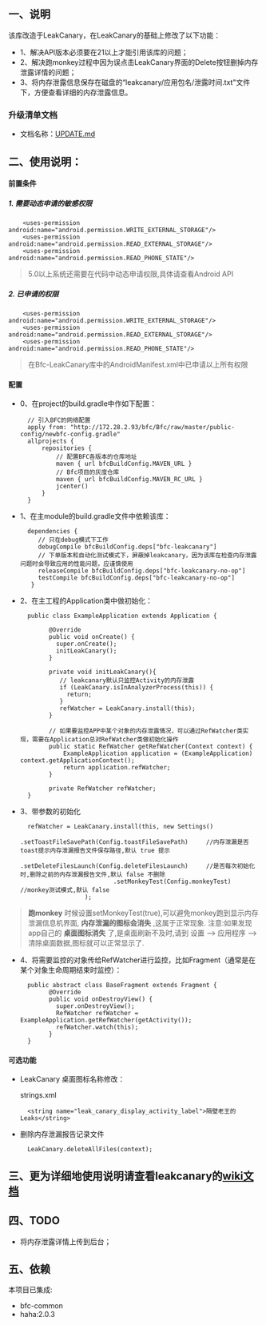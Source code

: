 ## 一、说明
该库改造于LeakCanary，在LeakCanary的基础上修改了以下功能：
- 1、解决API版本必须要在21以上才能引用该库的问题；
- 2、解决跑monkey过程中因为误点击LeakCanary界面的Delete按钮删掉内存泄露详情的问题；
- 3、将内存泄露信息保存在磁盘的“leakcanary/应用包名/泄露时间.txt"文件下，方便查看详细的内存泄露信息。

### 升级清单文档
- 文档名称：[UPDATE.md](http://172.28.2.93/bfc/BfcLeakCanary/blob/master/UPDATE.md)

## 二、使用说明：

#### 前置条件
##### 1. 需要动态申请的敏感权限
        <uses-permission android:name="android.permission.WRITE_EXTERNAL_STORAGE"/>
        <uses-permission android:name="android.permission.READ_EXTERNAL_STORAGE"/>
        <uses-permission android:name="android.permission.READ_PHONE_STATE"/>
> 5.0以上系统还需要在代码中动态申请权限,具体请查看Android API

##### 2. 已申请的权限
        <uses-permission android:name="android.permission.WRITE_EXTERNAL_STORAGE"/>
        <uses-permission android:name="android.permission.READ_EXTERNAL_STORAGE"/>
        <uses-permission android:name="android.permission.READ_PHONE_STATE"/>
> 在Bfc-LeakCanary库中的AndroidManifest.xml中已申请以上所有权限

#### 配置
- 0、在project的build.gradle中作如下配置：

        // 引入BFC的网络配置
        apply from: "http://172.28.2.93/bfc/Bfc/raw/master/public-config/newbfc-config.gradle"
        allprojects {
            repositories {
                // 配置BFC各版本的仓库地址
                maven { url bfcBuildConfig.MAVEN_URL }
                // Bfc项目的灰度仓库
                maven { url bfcBuildConfig.MAVEN_RC_URL }
                jcenter()
            }
        }
            
- 1、在主module的build.gradle文件中依赖该库：

        dependencies {
           // 只在debug模式下工作
           debugCompile bfcBuildConfig.deps["bfc-leakcanary"]
           // 下单版本和自动化测试模式下，屏蔽掉leakcanary，因为该库在检查内存泄露问题时会导致应用的性能问题，应谨慎使用
           releaseCompile bfcBuildConfig.deps["bfc-leakcanary-no-op"]
           testCompile bfcBuildConfig.deps["bfc-leakcanary-no-op"]
         }
         
- 2、在主工程的Application类中做初始化：

        public class ExampleApplication extends Application {
        
              @Override
              public void onCreate() {
                super.onCreate();
                initLeakCanary();
              }
              
              private void initLeakCanary(){
                 // leakcanary默认只监控Activity的内存泄露
                 if (LeakCanary.isInAnalyzerProcess(this)) {
                   return;
                 }
                 refWatcher = LeakCanary.install(this);
              }
              
              // 如果要监控APP中某个对象的内存泄露情况，可以通过RefWatcher类实现，需要在Application总对RefWatcher类做初始化操作
              public static RefWatcher getRefWatcher(Context context) {
                  ExampleApplication application = (ExampleApplication) context.getApplicationContext();
                  return application.refWatcher;
              }
              
              private RefWatcher refWatcher;
        }
        
- 3、带参数的初始化

        refWatcher = LeakCanary.install(this, new Settings()
                                .setToastFileSavePath(Config.toastFileSavePath)     //内存泄漏是否toast提示内存泄漏报告文件保存路径,默认 true 提示
                                .setDeleteFilesLaunch(Config.deleteFilesLaunch)     //是否每次初始化时,删除之前的内存泄漏报告文件,默认 false 不删除
                                .setMonkeyTest(Config.monkeyTest)                   //monkey测试模式,默认 false
                        );

> **跑monkey** 时候设置setMonkeyTest(true),可以避免monkey跑到显示内存泄漏信息机界面, **内存泄漏的图标会消失** ,这属于正常现象.
>注意:如果发现app自己的 **桌面图标消失** 了,是桌面刷新不及时,请到 设置 --> 应用程序 --> 清除桌面数据,图标就可以正常显示了.

- 4、将需要监控的对象传给RefWatcher进行监控，比如Fragment（通常是在某个对象生命周期结束时监控）：

        public abstract class BaseFragment extends Fragment {
              @Override
              public void onDestroyView() {
                super.onDestroyView();
                RefWatcher refWatcher = ExampleApplication.getRefWatcher(getActivity());
                refWatcher.watch(this);
              }
        }

#### 可选功能
- LeakCanary 桌面图标名称修改：

    strings.xml

        <string name="leak_canary_display_activity_label">隔壁老王的Leaks</string>

- 删除内存泄漏报告记录文件

        LeakCanary.deleteAllFiles(context);


## 三、更为详细地使用说明请查看leakcanary的[wiki文档](https://github.com/square/leakcanary/wiki/FAQ)

## 四、TODO

- 将内存泄露详情上传到后台；

## 五、依赖
本项目已集成:
- bfc-common
- haha:2.0.3
